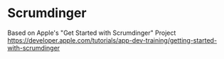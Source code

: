 # Scrumdinger

Based on Apple's "Get Started with Scrumdinger" Project
https://developer.apple.com/tutorials/app-dev-training/getting-started-with-scrumdinger
